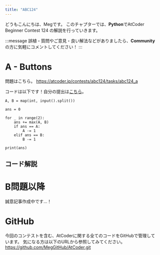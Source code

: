 ```yaml
---
title: "ABC124"
---
```


どうもこんにちは、Megです。
このチャプターでは、**Python**でAtCoder Beginner Contest 124 の解説を行っていきます。

:::message
誤植・質問やご意見・良い解法などがありましたら、**Community**の方に気軽にコメントしてください！
:::

# A - Buttons
問題はこちら。
https://atcoder.jp/contests/abc124/tasks/abc124_a

コードは以下です！自分の提出は[こちら](https://atcoder.jp/contests/abc124/submissions/27319926)。

```python: A.py
A, B = map(int, input().split())

ans = 0

for _ in range(2):
    ans += max(A, B)
    if ans == A:
        A -= 1
    elif ans == B:
        B -= 1

print(ans)
```


## コード解説



# B問題以降
誠意記事作成中です…！



# GitHub
今回のコンテストを含む、AtCoderに関する全てのコードをGitHubで管理しています。
気になる方は以下のURLから参照してみてください。
https://github.com/MegGitHub/AtCoder.git